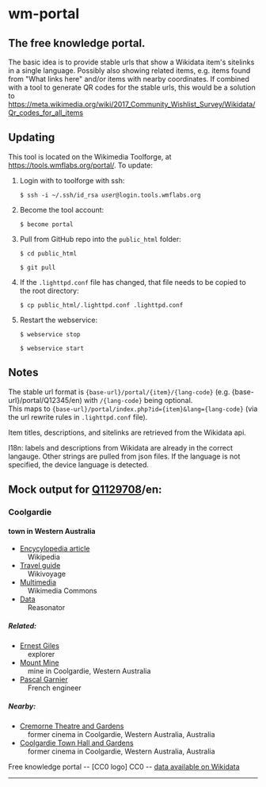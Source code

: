 # wm-portal
The free knowledge portal.
--------------------------

The basic idea is to provide stable urls that show a Wikidata item's sitelinks in a single language. Possibly also showing related items, e.g. items found from "What links here" and/or items with nearby coordinates. If combined with a tool to generate QR codes for the stable urls, this would be a solution to  https://meta.wikimedia.org/wiki/2017_Community_Wishlist_Survey/Wikidata/Qr_codes_for_all_items

Updating
--------

This tool is located on the Wikimedia Toolforge, at https://tools.wmflabs.org/portal/.
To update:
<ol>
<li>Login with to toolforge with ssh:<p><code>$ ssh -i ~/.ssh/id_rsa <i>user</i>@login.tools.wmflabs.org</code></li>
<li>Become the tool account:<p><code>$ become portal</code></li>
<li>Pull from GitHub repo into the <code>public_html</code> folder:<p><code>$ cd public_html<p>$ git pull</code></li>
<li>If the <code>.lighttpd.conf</code> file has changed, that file needs to be copied to the root directory:<p><code>$ cp public_html/.lighttpd.conf .lighttpd.conf</code></li>
<li>Restart the webservice:<p><code>$ webservice stop<p>$ webservice start</code>
</ol>

Notes
-----

The stable url format is <code>{base-url}/portal/{item}/{lang-code}</code>
(e.g. {base-url}/portal/Q12345/en)
with <code>/{lang-code}</code> being optional.<br/>
This maps to <code>{base-url}/portal/index.php?id={item}&lang={lang-code}</code> (via the url rewrite rules in <code>.lighttpd.conf</code> file).

Item titles, descriptions, and sitelinks are retrieved from the Wikidata api.

I18n: labels and descriptions from Wikidata are already in the correct langauge. Other strings are pulled from json files. If the language is not specified, the device language is detected.

Mock output for <a href=https://www.wikidata.org/wiki/Q1129708>Q1129708</a>/en:
-----------
<h3>Coolgardie</h3><h4>town in Western Australia</h4>

<ul>
<li><a href=https://en.wikipedia.org/wiki/Coolgardie,_Western_Australia>Encycylopedia article</a><br>&nbsp;&nbsp;&nbsp; Wikipedia</li>
<li><a href=https://en.wikivoyage.org/wiki/Coolgardie>Travel guide</a><br>&nbsp;&nbsp;&nbsp; Wikivoyage</li>
<li><a href=https://commons.wikimedia.org/wiki/Category:Coolgardie,_Western_Australia>Multimedia</a><br>&nbsp;&nbsp;&nbsp; Wikimedia Commons</li>
<li><a href=https://tools.wmflabs.org/reasonator/?q=1129708>Data</a><br>&nbsp;&nbsp;&nbsp; Reasonator</li>
</ul>
<h5>Related:</h5>
<ul>
<li><a href=index.php?id=Q226071>Ernest Giles</a><br>&nbsp;&nbsp;&nbsp; explorer</li>
<li><a href=index.php?id=Q21958604>Mount Mine</a><br>&nbsp;&nbsp;&nbsp; mine in Coolgardie, Western Australia</li>
<li><a href=index.php?id=Q3367421>Pascal Garnier</a><br>&nbsp;&nbsp;&nbsp; French engineer</li>
</ul>
<h5>Nearby:</h5>
<ul>
<li><a href=index.php?id=Q45918845>Cremorne Theatre and Gardens</a><br>&nbsp;&nbsp;&nbsp; former cinema in Coolgardie, Western Australia, Australia</li>
<li><a href=index.php?id=Q45918833>Coolgardie Town Hall and Gardens</a><br>&nbsp;&nbsp;&nbsp; former cinema in Coolgardie, Western Australia, Australia</li>
</ul>
Free knowledge portal -- [CC0 logo] CC0 -- <a href=https://www.wikidata.org/wiki/Q1129708>data available on Wikidata</a>
<hr>
